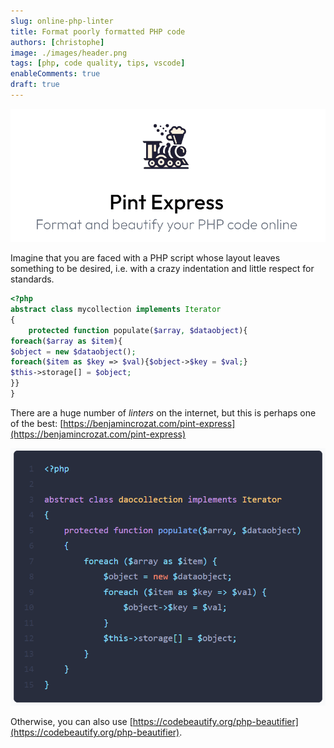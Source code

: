 ```yaml
---
slug: online-php-linter
title: Format poorly formatted PHP code
authors: [christophe]
image: ./images/header.png
tags: [php, code quality, tips, vscode]
enableComments: true
draft: true
---
```

![Format poorly formatted PHP code](./images/header.png)

Imagine that you are faced with a PHP script whose layout leaves something to be desired, i.e. with a crazy indentation and little respect for standards.

```php
<?php
abstract class mycollection implements Iterator
{
    protected function populate($array, $dataobject){
foreach($array as $item){
$object = new $dataobject();
foreach($item as $key => $val){$object->$key = $val;}
$this->storage[] = $object;
}}
}
```

<!-- truncate -->

There are a huge number of *linters* on the internet, but this is perhaps one of the best:  [https://benjamincrozat.com/pint-express](https://benjamincrozat.com/pint-express)

![Correctly formatted PHP code](./images/formattted.png)

Otherwise, you can also use [https://codebeautify.org/php-beautifier](https://codebeautify.org/php-beautifier).
